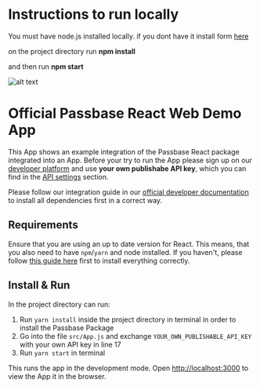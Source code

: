 # Instructions to run locally

You must have node.js installed locally. if you dont have it install form [here](https://nodejs.org/en/download/)

on the project directory run **npm install**

and then run **npm start**

![alt text](https://i.imgur.com/cOj85Lg.jpg "Passbase Header")



# Official Passbase React Web Demo App

This App shows an example integration of the Passbase React package integrated into an App. Before your try to run the App please sign up on our [developer platform](https://app.passbase.com/signup) and use **your own publishabe API key**, which you can find in the [API settings](https://app.passbase.com/settings/api) section.

Please follow our integration guide in our [official developer documentation](https://docs.passbase.com/integrations/react-native) to install all dependencies first in a correct way.

## Requirements

Ensure that you are using an up to date version for React. This means, that you also need to have `npm`/`yarn` and node installed. If you haven't, please follow [this guide here](https://www.codecademy.com/articles/react-setup-i) first to install everything correctly.

## Install & Run

In the project directory can run:

1. Run `yarn install` inside the project directory in terminal in order to install the Passbase Package
2. Go into the file `src/App.js` and exchange `YOUR_OWN_PUBLISHABLE_API_KEY` with your own API key in line 17
3. Run `yarn start` in terminal

This runs the app in the development mode. Open [http://localhost:3000](http://localhost:3000) to view the App it in the browser.
